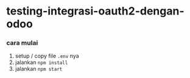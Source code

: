 # testing-integrasi-oauth2-dengan-odoo

### cara mulai
1. setup / copy file `.env` nya
2. jalankan `npm install`
3. jalankan `npm start`
